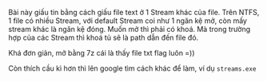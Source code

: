 Bài này giấu tin bằng cách giấu file text ở 1 Stream khác của file. Trên NTFS, 1 file có nhiều Stream, với default Stream coi như 1 ngăn kệ mở, còn mấy stream khác là ngăn kệ đóng. Muốn mở thì phải có khoá. Mà trong trường hợp của các Stream thì khoá tủ sẽ là path dẫn đến file đó.

Khá đơn giản, mở bằng 7z cái là thấy file txt flag luôn =))

Còn thích cầu kì hơn thì lên google tìm cách khác để làm, ví dụ `streams.exe`
